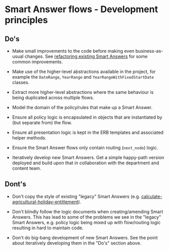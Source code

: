 # Smart Answer flows - Development principles

## Do's

* Make small improvements to the code before making even business-as-usual changes. See [refactoring existing Smart Answers](refactoring.md) for some common improvements.

* Make use of the higher-level abstractions available in the project, for example the `DateRange`, `YearRange` and `YearRangeWithFixedStartDate` classes.

* Extract more higher-level abstractions where the same behaviour is being duplicated across multiple flows.

* Model the domain of the policy/rules that make up a Smart Answer.

* Ensure all policy logic is encapsulated in objects that are instantiated by (but separate from) the flow.

* Ensure all presentation logic is kept in the ERB templates and associated helper methods.

* Ensure the Smart Answer flows only contain routing (`next_node`) logic.

* Iteratively develop new Smart Answers. Get a simple happy-path version deployed and build upon that in collaboration with the department and content team.

## Dont's

* Don't copy the style of existing "legacy" Smart Answers (e.g. [calculate-agricultural-holiday-entitlement](https://github.com/alphagov/smart-answers/blob/829837f1f738c711985bf3a7a5d1655605637edd/lib/smart_answer_flows/calculate-agricultural-holiday-entitlement.rb)).

* Don't blindly follow the logic documents when creating/amending Smart Answers. This has lead to some of the problems we see in the "legacy" Smart Answers, e.g. policy logic being mixed up with flow/routing logic resulting in hard to maintain code.

* Don't do big-bang development of new Smart Answers. See the point about iteratively developing them in the "Do's" section above.
